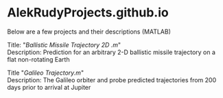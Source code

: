 # AlekRudyProjects.github.io

Below are a few projects and their descriptions (MATLAB)



Title: "*Ballistic Missile Trajectory 2D .m*"<br/>
Description: Prediction for an arbitrary 2-D ballistic missile trajectory on a flat non-rotating Earth


Title "*Galileo Trajectory.m*"<br/>
Description: The Galileo orbiter and probe predicted trajectories from 200 days prior to arrival at Jupiter
